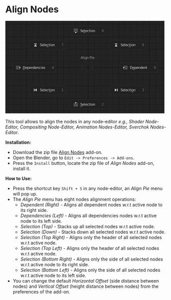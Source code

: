 # Align Nodes
![](./Align_Pie.png?raw=true "Align Pie menu")

This tool allows to align the nodes in any node-editor *e.g., Shader Node-Editor, Compositing Node-Editor, Animation Nodes-Editor, Sverchok Nodes-Editor*.

**Installation:**
- Download the zip file [Align Nodes](https://github.com/3DSinghVFX/align_nodes/archive/master.zip) add-on.
- Open the Blender, go to `Edit -> Preferences -> Add-ons`.
- Press the `Install` button, locate the zip file of *Align Nodes* add-on, install it.

**How to Use:**
- Press the shortcut key `Shift + S` in any node-editor, an *Align Pie* menu will pop up.
- The *Align Pie* menu has eight nodes alignment operations:
  - *Dependent (Right)* - Aligns all dependent nodes w.r.t active node to its right side.
  - *Dependencies (Left)* - Aligns all dependencies nodes w.r.t active node to its left side.
  - *Selection (Top)* - Stacks up all selected nodes w.r.t active node.
  - *Selection (Down)* - Stacks down all selected nodes w.r.t active node.
  - *Selection (Top Right)* - Aligns only the header of all selected nodes w.r.t active node.
  - *Selection (Top Left)* - Aligns only the header of all selected nodes w.r.t active node.
  - *Selection (Bottom Right)* - Aligns only the side of all selected nodes w.r.t active node to its right side.
  - *Selection (Bottom Left)* - Aligns only the side of all selected nodes w.r.t active node to its left side.
- You can change the default *Horizontal Offset* (side distance between nodes) and *Vertical Offset* (height distance between nodes) from the preferences of the add-on.
